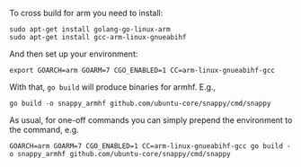 To cross build for arm you need to install:

    sudo apt-get install golang-go-linux-arm
    sudo apt-get install gcc-arm-linux-gnueabihf

And then set up your environment:

    export GOARCH=arm GOARM=7 CGO_ENABLED=1 CC=arm-linux-gnueabihf-gcc

With that, `go build` will produce binaries for armhf. E.g.,

    go build -o snappy_armhf github.com/ubuntu-core/snappy/cmd/snappy


As usual, for one-off commands you can simply prepend the environment
to the command, e.g.

    GOARCH=arm GOARM=7 CGO_ENABLED=1 CC=arm-linux-gnueabihf-gcc go build -o snappy_armhf github.com/ubuntu-core/snappy/cmd/snappy
